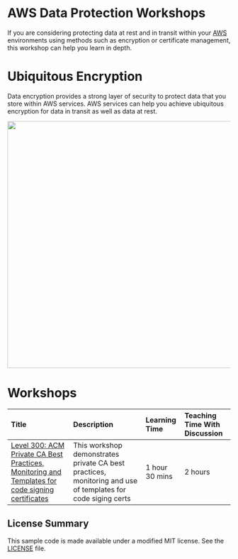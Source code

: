# AWS Data Protection Workshops

If you are considering protecting data at rest and in transit within your [AWS](https://aws.amazon.com/) environments using methods such as encryption or certificate management, this workshop can help you learn in depth.

# Ubiquitous Encryption 

Data encryption provides a strong layer of security to protect data that you store within AWS services. AWS services can help you achieve ubiquitous encryption 
for data in transit as well as data at rest.

<a><img src="images/ubiquitous-encryption.png" width="989" height="557"></a>

# Workshops

| Title | Description | Learning Time | Teaching Time With Discussion | 
| :------- | :---------- | :-- | :-- |
| [Level 300: ACM Private CA Best Practices, Monitoring and Templates for code signing certificates ](usecase-7/)  | This workshop demonstrates private CA best practices, monitoring and use of templates for code siging certs|1 hour 30 mins | 2 hours |

## License Summary

This sample code is made available under a modified MIT license. See the [LICENSE](LICENSE) file.


